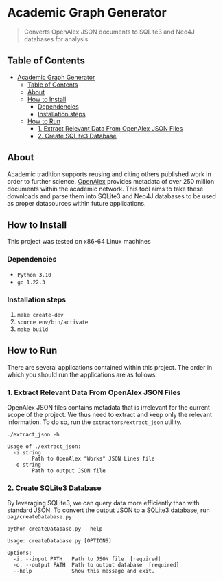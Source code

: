 # Academic Graph Generator

> Converts OpenAlex JSON documents to SQLite3 and Neo4J databases for analysis

## Table of Contents

- [Academic Graph Generator](#academic-graph-generator)
  - [Table of Contents](#table-of-contents)
  - [About](#about)
  - [How to Install](#how-to-install)
    - [Dependencies](#dependencies)
    - [Installation steps](#installation-steps)
  - [How to Run](#how-to-run)
    - [1. Extract Relevant Data From OpenAlex JSON Files](#1-extract-relevant-data-from-openalex-json-files)
    - [2. Create SQLite3 Database](#2-create-sqlite3-database)

## About

Academic tradition supports reusing and citing others published work in order to
further science. [OpenAlex](https://openalex.org) provides metadata of over 250
million documents within the academic network. This tool aims to take these
downloads and parse them into SQLite3 and Neo4J databases to be used as proper
datasources within future applications.

## How to Install

This project was tested on x86-64 Linux machines

### Dependencies

- `Python 3.10`
- `go 1.22.3`

### Installation steps

1. `make create-dev`
1. `source env/bin/activate`
1. `make build`

## How to Run

There are several applications contained within this project. The order in which
you should run the applications are as follows:

### 1. Extract Relevant Data From OpenAlex JSON Files

OpenAlex JSON files contains metadata that is irrelevant for the current scope
of the project. We thus need to extract and keep only the relevant information.
To do so, run the `extractors/extract_json` utility.

```shell
./extract_json -h

Usage of ./extract_json:
  -i string
        Path to OpenAlex "Works" JSON Lines file
  -o string
        Path to output JSON file
```

### 2. Create SQLite3 Database

By leveraging SQLite3, we can query data more efficiently than with standard
JSON. To convert the output JSON to a SQLite3 database, run
`oag/createDatabase.py`

```shell
python createDatabase.py --help

Usage: createDatabase.py [OPTIONS]

Options:
  -i, --input PATH   Path to JSON file  [required]
  -o, --output PATH  Path to output database  [required]
  --help             Show this message and exit.
```
